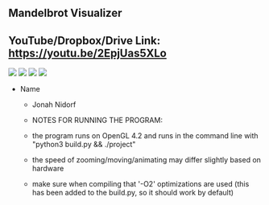 ## Mandelbrot Visualizer


## YouTube/Dropbox/Drive Link: https://youtu.be/2EpjUas5XLo


<img src="./part1/media/screenshot2.png">


<img src="./part1/media/screenshot3.png">


<img src="./part1/media/screenshot4.png">


<img src="./part1/media/screenshot5.png">


* Name
  * Jonah Nidorf

  * NOTES FOR RUNNING THE PROGRAM:

  * the program runs on OpenGL 4.2 and runs in the command line with "python3 build.py && ./project"

  * the speed of zooming/moving/animating may differ slightly based on hardware

  * make sure when compiling that '-O2' optimizations are used (this has been added to the build.py, so it should work by default)
